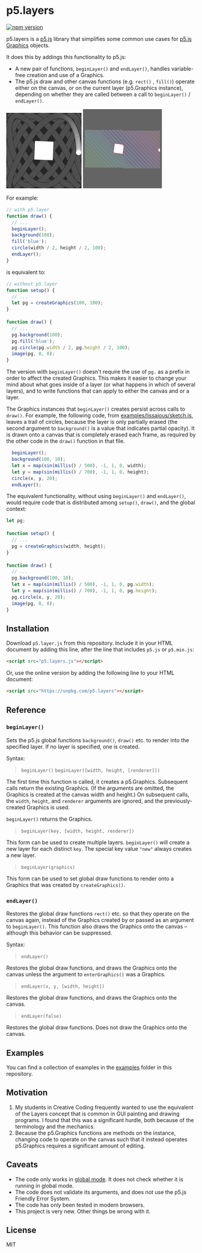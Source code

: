 # p5.layers

[![npm version](https://badge.fury.io/js/p5.layers.svg)](https://www.npmjs.com/package/p5.layers)

p5.layers is a [p5.js](https://p5js.org) library that simplifies some common
use cases for [p5.js Graphics](https://p5js.org/reference/#/p5/createGraphics)
objects.

It does this by addings this functionality to p5.js:

- A new pair of functions, `beginLayer()` and `endLayer()`, handles
  variable-free creation and use of a Graphics.
- The p5.js draw and other canvas functions (e.g. `rect()` , `fill()`) operate
  either on the canvas, or on the current layer (p5.Graphics instance), depending on
  whether they are called between a call to `beginLayer()` / `endLayer()`.

![trail example animation](examples/screenshots/trail.gif)
![trail example animation](examples/screenshots/slices.gif)

For example:

```js
// with p5.layer
function draw() {
  // ...
  beginLayer();
  background(100);
  fill('blue');
  circle(width / 2, height / 2, 100);
  endLayer();
}
```

is equivalent to:

```js
// without p5.layer
function setup() {
  // ...
  let pg = createGraphics(100, 100);
}

function draw() {
  // ...
  pg.background(100);
  pg.fill('blue');
  pg.circle(pg.width / 2, pg.height / 2, 100);
  image(pg, 0, 0);
}
```

The version with `beginLayer()` doesn't require the use of `pg.` as a prefix in
order to affect the created Graphics. This makes it easier to change your mind
about what goes inside of a layer (or what happens in which of several layers),
and to write functions that can apply to either the canvas and or a layer.

The Graphics instances that `beginLayer()` creates persist across calls to
`draw()`. For example, the following code, from
[examples/lissajous/sketch.js](./examples/lissajous/sketch.js), leaves a trail
of circles, because the layer is only partially erased (the second argument to
`background()` is a value that indicates partial opacity). It is drawn onto a
canvas that is completely erased each frame, as required by the other code in
the `draw()` function in that file.

```js
  beginLayer();
  background(100, 10);
  let x = map(sin(millis() / 500), -1, 1, 0, width);
  let y = map(sin(millis() / 700), -1, 1, 0, height);
  circle(x, y, 20);
  endLayer();
```

The equivalent functionality, without using `beginLayer()` and `endLayer()`,
would require code that is distributed among `setup()`, `draw()`, and the global
context:

```js
let pg;

function setup() {
  // ...
  pg = createGraphics(width, height);
}

function draw() {
  // ...
  pg.background(100, 10);
  let x = map(sin(millis() / 500), -1, 1, 0, pg.width);
  let y = map(sin(millis() / 700), -1, 1, 0, pg.height);
  pg.circle(x, y, 20);
  image(pg, 0, 0);
}
```

## Installation

Download `p5.layer.js` from this repository. Include it in your HTML document by
adding this line, after the line that includes `p5.js` or `p5.min.js`:

```html
<script src="p5.layers.js"></script>
```

Or, use the online version by adding the following line to your HTML document:

```html
<script src="https://unpkg.com/p5.layers"></script>
```

## Reference

### `beginLayer()`

Sets the p5.js global functions `background()`, `draw()` etc. to render into the
specified layer. If no layer is specified, one is created.

Syntax:

> `beginLayer()`
> `beginLayer([width, height, [renderer]])`

The first time this function is called, it creates a p5.Graphics. Subsequent
calls return the existing Graphics. (If the arguments are omitted, the Graphics
is created at the canvas width and height.) On subsequent calls, the `width`,
`height`, and `renderer` arguments are ignored, and the previously-created
Graphics is used.

`beginLayer()` returns the Graphics.

> `beginLayer(key, [width, height, renderer])`

This form can be used to create multiple layers. `beginLayer()` will create a
new layer for each distinct `key`. The special key value `"new"` always creates
a new layer.

> `beginLayer(graphics)`

This form can be used to set global draw functions to render onto a Graphics
that was created by `createGraphics()`.

### `endLayer()`

Restores the global draw functions `rect()` etc. so that they operate on the
canvas again, instead of the Graphics created by or passed as an argument to
`beginLayer()`. This function also draws the Graphics onto the canvas – although
this behavior can be suppressed.

Syntax:

> `endLayer()`

Restores the global draw functions, and draws the Graphics onto the canvas
unless the argument to `enterGraphics()` was a Graphics.

> `endLayer(x, y, [width, height])`

Restores the global draw functions, and draws the Graphics onto the canvas.

> `endLayer(false)`

Restores the global draw functions. Does not draw the Graphics onto the canvas.

## Examples

You can find a collection of examples in the [examples](./examples) folder in this repository.

## Motivation

1. My students in Creative Coding frequently wanted to use the equivalent of the
   Layers concept that is common in GUI painting and drawing programs. I found
   that this was a significant hurdle, both because of the terminology and the
   mechanics.
2. Because the p5.Graphics functions are methods on the instance, changing code
   to operate on the canvas such that it instead operates p5.Graphics requires a
   significant amount of editing.

## Caveats

- The code only works in [global
  mode](https://github.com/processing/p5.js/wiki/Global-and-instance-mode). It
  does not check whether it is running in global mode.
- The code does not validate its arguments, and does not use the p5.js Friendly
  Error System.
- The code has only been tested in modern browsers.
- This project is very new. Other things be wrong with it.

## License

MIT
